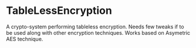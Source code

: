 # TableLessEncryption
A crypto-system performing tableless encryption.
Needs few tweaks if to be used along with other encryption techniques.
Works based on Asymetric AES technique.
